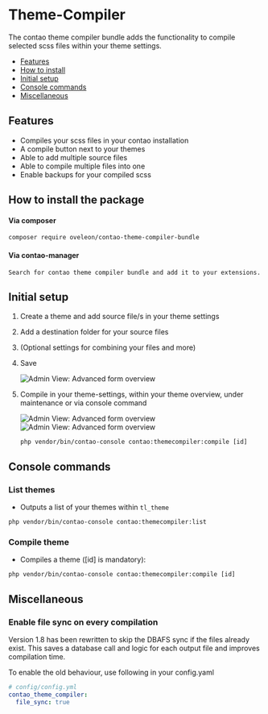 # Theme-Compiler

The contao theme compiler bundle adds the functionality to compile selected scss files within your theme settings.

+ [Features](#features)
+ [How to install](#how-to-install-the-package)
+ [Initial setup](#initial-setup)
+ [Console commands](#console-commands)
+ [Miscellaneous](#miscellaneous)

## Features

- Compiles your scss files in your contao installation
- A compile button next to your themes
- Able to add multiple source files
- Able to compile multiple files into one
- Enable backups for your compiled scss

## How to install the package

#### Via composer

```
composer require oveleon/contao-theme-compiler-bundle
```

#### Via contao-manager

```
Search for contao theme compiler bundle and add it to your extensions.
```

## Initial setup

1. Create a theme and add source file/s in your theme settings


2. Add a destination folder for your source files


3. (Optional settings for combining your files and more)


4. Save

   ![Admin View: Advanced form overview](https://www.oveleon.de/share/github-assets/contao-theme-compiler-bundle/themeSettings.jpg)


5. Compile in your theme-settings, within your theme overview, under maintenance or via console command

   ![Admin View: Advanced form overview](https://www.oveleon.de/share/github-assets/contao-theme-compiler-bundle/themeOverview.jpg)
   ![Admin View: Advanced form overview](https://www.oveleon.de/share/github-assets/contao-theme-compiler-bundle/maintenanceSettings.jpg)

   ```
   php vendor/bin/contao-console contao:themecompiler:compile [id]
   ```

## Console commands

### List themes

- Outputs a list of your themes within ``tl_theme``

```
php vendor/bin/contao-console contao:themecompiler:list
```

### Compile theme

- Compiles a theme ([id] is mandatory):

```
php vendor/bin/contao-console contao:themecompiler:compile [id]
```

## Miscellaneous

### Enable file sync on every compilation

Version 1.8 has been rewritten to skip the DBAFS sync if the files already exist. This saves a database call and logic
for each output file and improves compilation time.

To enable the old behaviour, use following in your config.yaml

```yaml
# config/config.yml
contao_theme_compiler:
  file_sync: true
```
